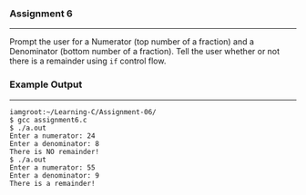 ### Assignment 6
<hr>

Prompt the user for a Numerator (top number of a fraction) and a Denominator (bottom number of a fraction). Tell the user whether or not there is a remainder using `if` control flow.

### Example Output
<hr>

```
iamgroot:~/Learning-C/Assignment-06/
$ gcc assignment6.c
$ ./a.out
Enter a numerator: 24
Enter a denominator: 8
There is NO remainder!
$ ./a.out
Enter a numerator: 55
Enter a denominator: 9
There is a remainder!
```